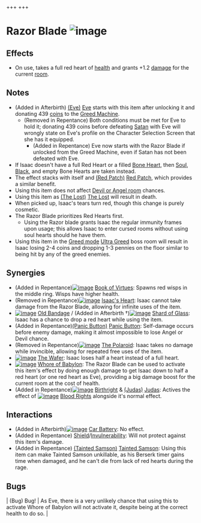 +++
+++

 # Razor Blade ![image](/image/Razor_Blade.png) 

Effects
---------


* On use, takes a full red heart of [health](/wiki/Health "Health") and grants +1.2 [damage](/wiki/Damage "Damage") for the current [room](/wiki/Room "Room").


Notes
-------


* (Added in Afterbirth)  [(Eve)](/wiki/Eve "Eve") [Eve](/wiki/Eve "Eve") starts with this item after unlocking it and donating 439 [coins](/wiki/Coins "Coins") to the [Greed Machine](/wiki/Greed_Machine "Greed Machine").
	+ (Removed in Repentance) Both conditions must be met for Eve to hold it; donating 439 coins before defeating [Satan](/wiki/Satan "Satan") with Eve will wrongly state on Eve's profile on the Character Selection Screen that she has it equipped.
		- (Added in Repentance) Eve now starts with the Razor Blade if unlocked from the Greed Machine, even if Satan has not been defeated with Eve.
* If Isaac doesn't have a full Red Heart or a filled [Bone Heart](/wiki/Bone_Heart "Bone Heart"), then [Soul](/wiki/Soul_Heart "Soul Heart"), [Black](/wiki/Black_Heart "Black Heart"), and empty Bone Hearts are taken instead.
* The effect stacks with itself and [(Red Patch)](/wiki/Red_Patch "Red Patch") [Red Patch](/wiki/Red_Patch "Red Patch"), which provides a similar benefit.
* Using this item does not affect [Devil or Angel room](/wiki/Devil_deal "Devil deal") chances.
* Using this item as  [(The Lost)](/wiki/The_Lost "The Lost") [The Lost](/wiki/The_Lost "The Lost") will result in death.
* When picked up, Isaac's tears turn red, though this change is purely cosmetic.
* The Razor Blade prioritizes Red Hearts first.
	+ Using the Razor blade grants Isaac the regular immunity frames upon usage; this allows Isaac to enter cursed rooms without using soul hearts should he have them.
* Using this item in the [Greed mode](/wiki/Greed_mode "Greed mode") [Ultra Greed](/wiki/Ultra_Greed "Ultra Greed") boss room will result in Isaac losing 2-4 coins and dropping 1-3 pennies on the floor similar to being hit by any of the greed enemies.


Synergies
-----------


* (Added in Repentance)[![image](/image/Book_of_Virtues.png)](/wiki/Book_of_Virtues "Book of Virtues") [Book of Virtues](/wiki/Book_of_Virtues "Book of Virtues"): Spawns red wisps in the middle ring. Wisps have higher health.
* (Removed in Repentance)[![image](/image/Isaac%27s_Heart.png)](/wiki/Isaac%27s_Heart "Isaac's Heart") [Isaac's Heart](/wiki/Isaac%27s_Heart "Isaac's Heart"): Isaac cannot take damage from the Razor Blade, allowing for infinite uses of the item.
* [![image](/image/Old_Bandage.png)](/wiki/Old_Bandage "Old Bandage") [Old Bandage](/wiki/Old_Bandage "Old Bandage") / (Added in Afterbirth †)[![image](/image/Shard_of_Glass.png)](/wiki/Shard_of_Glass "Shard of Glass") [Shard of Glass](/wiki/Shard_of_Glass "Shard of Glass"): Isaac has a chance to drop a red heart while using the item.
* (Added in Repentance)[(Panic Button)](/wiki/Panic_Button "Panic Button") [Panic Button](/wiki/Panic_Button "Panic Button"): Self-damage occurs before enemy damage, making it almost impossible to lose Angel or Devil chance.
* (Removed in Repentance)[![image](/image/The_Polaroid.png)](/wiki/The_Polaroid "The Polaroid") [The Polaroid](/wiki/The_Polaroid "The Polaroid"): Isaac takes no damage while invincible, allowing for repeated free uses of the item.
* [![image](/image/The_Wafer.png)](/wiki/The_Wafer "The Wafer") [The Wafer](/wiki/The_Wafer "The Wafer"): Isaac loses half a heart instead of a full heart.
* [![image](/image/Whore_of_Babylon.png)](/wiki/Whore_of_Babylon "Whore of Babylon") [Whore of Babylon](/wiki/Whore_of_Babylon "Whore of Babylon"): The Razor Blade can be used to activate this item's effect by doing enough damage to get Isaac down to half a red heart (or one red heart as Eve), providing a big damage boost for the current room at the cost of health.
* (Added in Repentance)[![image](/image/Birthright.png)](/wiki/Birthright "Birthright") [Birthright](/wiki/Birthright "Birthright") & [(Judas)](/wiki/Judas "Judas") [Judas](/wiki/Judas "Judas"): Actives the effect of [![image](/image/Blood_Rights.png)](/wiki/Blood_Rights "Blood Rights") [Blood Rights](/wiki/Blood_Rights "Blood Rights") alongside it's normal effect.


Interactions
--------------


* (Added in Afterbirth)[![image](/image/Car_Battery.png)](/wiki/Car_Battery "Car Battery") [Car Battery](/wiki/Car_Battery "Car Battery"): No effect.
* (Added in Repentance) [Shield](/wiki/Shield "Shield")/[Invulnerability](/wiki/Invulnerability "Invulnerability"): Will not protect against this item's damage.
* (Added in Repentance) [(Tainted Samson)](/wiki/Tainted_Samson "Tainted Samson") [Tainted Samson](/wiki/Tainted_Samson "Tainted Samson"): Using this item can make Tainted Samson unkillable, as his Berserk timer gains time when damaged, and he can't die from lack of red hearts during the rage.


Bugs
------




| (Bug) Bug!
 | As Eve, there is a very unlikely chance that using this to activate Whore of Babylon will not activate it, despite being at the correct health to do so.
 |


